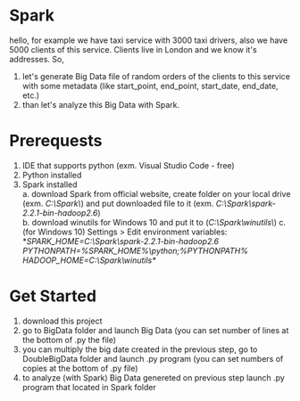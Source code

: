 # Spark
hello, for example we have taxi service with 3000 taxi drivers, also we have 5000 clients of this service. Clients live in London and we know it's addresses. So,  
1. let's generate Big Data file of random orders of the clients to this service with some metadata (like start_point, end_point, start_date, end_date, etc.)  
2. than let's analyze this Big Data with Spark.  

# Prerequests
1. IDE that supports python (exm. Visual Studio Code - free)
2. Python installed  
3. Spark installed  
  a. download Spark from official website, create folder on your local drive (exm. *C:\Spark\\*) and put downloaded file to it (exm. *C:\Spark\spark-2.2.1-bin-hadoop2.6*)  
  b. download winutils for Windows 10 and put it to (*C:\Spark\winutils\\*)
  c. (for Windows 10) Settings > Edit environment variables:
    **SPARK_HOME=C:\Spark\spark-2.2.1-bin-hadoop2.6
    PYTHONPATH=%SPARK_HOME%\python;%PYTHONPATH%
    HADOOP_HOME=C:\Spark\winutils\**
# Get Started
  
 1. download this project 
 2. go to BigData folder and launch Big Data (you can set number of lines at  the bottom of .py the file)
 3. you can multiply the big date created in the previous step, go to DoubleBigData folder and launch .py program (you can set numbers of copies at the bottom of .py file)
 4. to analyze (with Spark) Big Data genereted on previous step launch .py program that located in Spark folder
 
